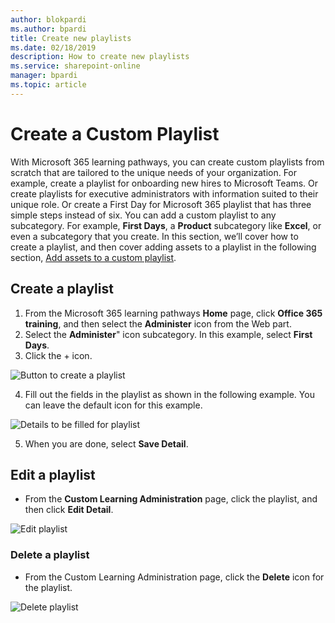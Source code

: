 ```yaml
---
author: blokpardi
ms.author: bpardi
title: Create new playlists
ms.date: 02/18/2019
description: How to create new playlists
ms.service: sharepoint-online
manager: bpardi
ms.topic: article
---
```


# Create a Custom Playlist

With Microsoft 365 learning pathways, you can create custom playlists from scratch that are tailored to the unique needs of your organization. For example, create a playlist for onboarding new hires to Microsoft Teams. Or create playlists for executive administrators with information suited to their unique role. Or create a First Day for Microsoft 365 playlist that has three simple steps instead of six. You can add a custom playlist to any subcategory. For example, **First Days**, a **Product** subcategory like **Excel**, or even a subcategory that you create. In this section, we’ll cover how to create a playlist, and then cover adding assets to a playlist in the following section, [Add assets to a custom playlist](custom_addassets.md).

## Create a playlist 

1. From the Microsoft 365 learning pathways **Home** page, click **Office 365 training**, and then select the **Administer** icon from the Web part. 
2. Select the **Administer**" icon  subcategory. In this example, select **First Days**.  
3. Click the + icon.  

![Button to create a playlist](media/cg-newplaylistbtn.png)

4.	Fill out the fields in the playlist as shown in the following example. You can leave the default icon for this example. 

![Details to be filled for playlist](media/cg-newplaylistdetails.png)

5.	When you are done, select **Save Detail**. 

## Edit a playlist

- From the **Custom Learning Administration** page, click the playlist, and then click **Edit Detail**.  

![Edit playlist](media/cg-editplaylist.png)

### Delete a playlist

- From the Custom Learning Administration page, click the **Delete** icon for the playlist.  

![Delete playlist](media/cg-deleteplaylist.png)